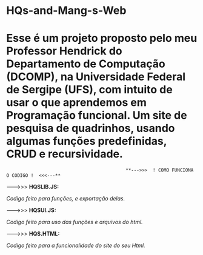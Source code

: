 # HQs-and-Mang-s-Web
# Esse é um projeto proposto pelo meu Professor Hendrick do Departamento de Computação (DCOMP), na Universidade Federal de Sergipe (UFS), com intuito de usar o que aprendemos em Programação funcional. Um site de pesquisa de quadrinhos, usando algumas funções predefinidas, CRUD e recursividade. 

                                                **--->>>  ! COMO FUNCIONA O CODIGO !  <<<---**
                                                                
 --->>>  **HQSLIB.JS:**

_Codigo feito para funções, e exportação delas._

 --->>>  **HQSUI.JS:**

_Codigo feito para uso das funções e arquivos do html._

 --->>>  **HQS.HTML:**

_Codigo feito para a funcionalidade do site do seu Html._
 

 

